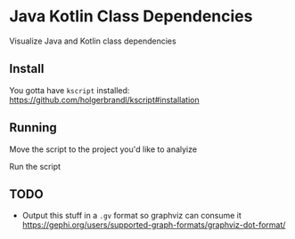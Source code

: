 # Java Kotlin Class Dependencies
Visualize Java and Kotlin class dependencies

## Install

You gotta have `kscript` installed: https://github.com/holgerbrandl/kscript#installation

## Running

Move the script to the project you'd like to analyize

Run the script

## TODO

- Output this stuff in a `.gv` format so graphviz can consume it https://gephi.org/users/supported-graph-formats/graphviz-dot-format/
